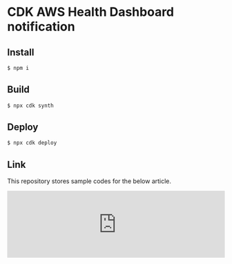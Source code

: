 # CDK AWS Health Dashboard notification

## Install

```bash
$ npm i
```

## Build

```bash
$ npx cdk synth
```

## Deploy

```bash
$ npx cdk deploy
```

## Link
This repository stores sample codes for the below article.

<iframe 
  class="hatenablogcard" 
  style="width:100%;height:155px;max-width:680px;" 
  title="新しくなった「AWS Health Dashboard」からのSlack通知をCDKで作成する" 
  src="https://dev.classmethod.jp/articles/aws-health-dashboard-slack-notification-with-cdk/" 
  width="300" height="150" frameborder="0" scrolling="no">
</iframe>
